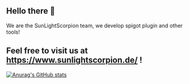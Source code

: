 ## Hello there 👋

We are the SunLightScorpion team, we develop spigot plugin and other tools!

## Feel free to visit us at https://www.sunlightscorpion.de/ !

[![Anurag's GitHub stats](https://github-readme-stats.vercel.app/apiSunLightScorpion=anuraghazra)](https://github.com/anuraghazra/github-readme-stats)
